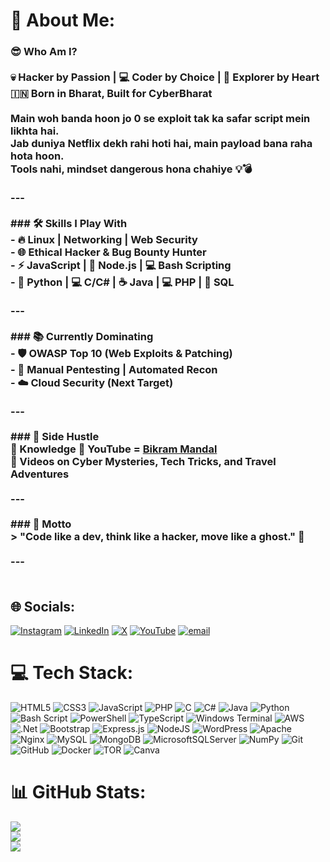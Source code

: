 # 💫 About Me:
### 😎 Who Am I?<br><br>💀 Hacker by Passion | 💻 Coder by Choice | 🎒 Explorer by Heart  <br>🇮🇳 Born in Bharat, Built for CyberBharat  <br><br>Main woh banda hoon jo **0** se **exploit** tak ka safar script mein likhta hai.  <br>Jab duniya Netflix dekh rahi hoti hai, main payload bana raha hota hoon.  <br>Tools nahi, **mindset** dangerous hona chahiye 💡💣  <br><br>---<br><br>### 🛠️ Skills I Play With<br>- 🔥 Linux | Networking | Web Security<br>- 🌐 Ethical Hacker & Bug Bounty Hunter<br>- ⚡ JavaScript | 🚀 Node.js | 💻 Bash Scripting<br>- 🐍 Python | 💻 C/C# | ☕ Java | 💻 PHP | 🐘 SQL<br><br>---<br><br>### 📚 Currently Dominating<br>- 🛡️ OWASP Top 10 (Web Exploits & Patching)<br>- 🧠 Manual Pentesting | Automated Recon<br>- ☁️ Cloud Security (Next Target)<br><br>---<br><br>### 🎥 Side Hustle<br>🧠 Knowledge 🔗 YouTube = [Bikram Mandal](https://www.youtube.com/@bikrammandal10101)  <br>🎥 Videos on **Cyber Mysteries**, **Tech Tricks**, and **Travel Adventures**<br><br>---<br><br>### 💬 Motto<br>> "Code like a dev, think like a hacker, move like a ghost." 👻<br><br>---<br><br>


## 🌐 Socials:
[![Instagram](https://img.shields.io/badge/Instagram-%23E4405F.svg?logo=Instagram&logoColor=white)](https://instagram.com/bikrammandal10101) [![LinkedIn](https://img.shields.io/badge/LinkedIn-%230077B5.svg?logo=linkedin&logoColor=white)](https://linkedin.com/in/bikrammandal10101) [![X](https://img.shields.io/badge/X-black.svg?logo=X&logoColor=white)](https://x.com/bikrammandal10101) [![YouTube](https://img.shields.io/badge/YouTube-%23FF0000.svg?logo=YouTube&logoColor=white)](https://youtube.com/@bikrammandal10101) [![email](https://img.shields.io/badge/Email-D14836?logo=gmail&logoColor=white)](mailto:bikrammandal10101@gmail.com) 

# 💻 Tech Stack:
![HTML5](https://img.shields.io/badge/html5-%23E34F26.svg?style=for-the-badge&logo=html5&logoColor=white) ![CSS3](https://img.shields.io/badge/css3-%231572B6.svg?style=for-the-badge&logo=css3&logoColor=white) ![JavaScript](https://img.shields.io/badge/javascript-%23323330.svg?style=for-the-badge&logo=javascript&logoColor=%23F7DF1E) ![PHP](https://img.shields.io/badge/php-%23777BB4.svg?style=for-the-badge&logo=php&logoColor=white) ![C](https://img.shields.io/badge/c-%2300599C.svg?style=for-the-badge&logo=c&logoColor=white) ![C#](https://img.shields.io/badge/c%23-%23239120.svg?style=for-the-badge&logo=csharp&logoColor=white) ![Java](https://img.shields.io/badge/java-%23ED8B00.svg?style=for-the-badge&logo=openjdk&logoColor=white) ![Python](https://img.shields.io/badge/python-3670A0?style=for-the-badge&logo=python&logoColor=ffdd54) ![Bash Script](https://img.shields.io/badge/bash_script-%23121011.svg?style=for-the-badge&logo=gnu-bash&logoColor=white) ![PowerShell](https://img.shields.io/badge/PowerShell-%235391FE.svg?style=for-the-badge&logo=powershell&logoColor=white) ![TypeScript](https://img.shields.io/badge/typescript-%23007ACC.svg?style=for-the-badge&logo=typescript&logoColor=white) ![Windows Terminal](https://img.shields.io/badge/Windows%20Terminal-%234D4D4D.svg?style=for-the-badge&logo=windows-terminal&logoColor=white) ![AWS](https://img.shields.io/badge/AWS-%23FF9900.svg?style=for-the-badge&logo=amazon-aws&logoColor=white) ![.Net](https://img.shields.io/badge/.NET-5C2D91?style=for-the-badge&logo=.net&logoColor=white) ![Bootstrap](https://img.shields.io/badge/bootstrap-%238511FA.svg?style=for-the-badge&logo=bootstrap&logoColor=white) ![Express.js](https://img.shields.io/badge/express.js-%23404d59.svg?style=for-the-badge&logo=express&logoColor=%2361DAFB) ![NodeJS](https://img.shields.io/badge/node.js-6DA55F?style=for-the-badge&logo=node.js&logoColor=white) ![WordPress](https://img.shields.io/badge/WordPress-%23117AC9.svg?style=for-the-badge&logo=WordPress&logoColor=white) ![Apache](https://img.shields.io/badge/apache-%23D42029.svg?style=for-the-badge&logo=apache&logoColor=white) ![Nginx](https://img.shields.io/badge/nginx-%23009639.svg?style=for-the-badge&logo=nginx&logoColor=white) ![MySQL](https://img.shields.io/badge/mysql-4479A1.svg?style=for-the-badge&logo=mysql&logoColor=white) ![MongoDB](https://img.shields.io/badge/MongoDB-%234ea94b.svg?style=for-the-badge&logo=mongodb&logoColor=white) ![MicrosoftSQLServer](https://img.shields.io/badge/Microsoft%20SQL%20Server-CC2927?style=for-the-badge&logo=microsoft%20sql%20server&logoColor=white) ![NumPy](https://img.shields.io/badge/numpy-%23013243.svg?style=for-the-badge&logo=numpy&logoColor=white) ![Git](https://img.shields.io/badge/git-%23F05033.svg?style=for-the-badge&logo=git&logoColor=white) ![GitHub](https://img.shields.io/badge/github-%23121011.svg?style=for-the-badge&logo=github&logoColor=white) ![Docker](https://img.shields.io/badge/docker-%230db7ed.svg?style=for-the-badge&logo=docker&logoColor=white) ![TOR](https://img.shields.io/badge/tor-%237E4798.svg?style=for-the-badge&logo=tor-project&logoColor=white) ![Canva](https://img.shields.io/badge/Canva-%2300C4CC.svg?style=for-the-badge&logo=Canva&logoColor=white) 
# 📊 GitHub Stats:
![](https://github-readme-stats.vercel.app/api?username=hackerspectre&theme=dark&hide_border=false&include_all_commits=false&count_private=false)<br/>
![](https://nirzak-streak-stats.vercel.app/?user=hackerspectre&theme=dark&hide_border=false)<br/>
![](https://github-readme-stats.vercel.app/api/top-langs/?username=hackerspectre&theme=dark&hide_border=false&include_all_commits=false&count_private=false&layout=compact)

